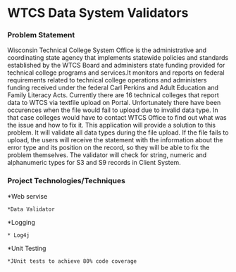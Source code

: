 # WTCS Data System Validators
### Problem Statement
 Wisconsin Technical College System Office is the administrative and coordinating state agency that implements statewide policies and standards established by the WTCS Board and administers state funding provided for technical college programs and services.It monitors and reports on federal requirements related to technical college operations and administers funding received under the federal Carl Perkins and Adult Education and Family Literacy Acts.
 Currently there are 16 technical colleges that report data to WTCS via textfile upload on Portal. Unfortunately there have been occurences when the file would fail to upload due to invalid data type. In that case colleges would have to contact  WTCS Office to find out what was the issue and how to fix it.
 This application will provide a solution to this problem. It will validate all data types during the file upload. If the file fails to upload,  the users will receive the statement with the information about the error type and its position on the record, so they will be able to fix the problem themselves. The validator will check for string, numeric and alphanumeric types for S3 and S9 records in Client System.

### Project Technologies/Techniques
*Web servise

    *Data Validator
*Logging

    * Log4j
*Unit Testing

    *JUnit tests to achieve 80% code coverage
